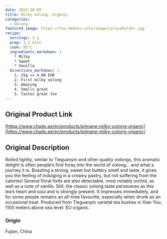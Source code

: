 ```yaml
---
date: 2023-10-09
title: Milky oolong, organic
categories:
  - Oolong
featured_image: https://tea.dedunu.info/images/placeholder.jpg
recipe:
  servings: 3 g
  prep: 1-2 mins
  cook: 95°C
  ingredients_markdown: |-
    * Milky
    * Sweet
    * Vanilla
  directions_markdown: |-
    1. 25g => 4.00 EUR
    2. First milky oolong
    3. Amazing
    4. Smells great
    5. Tastes great too
---
```


## Original Product Link

[https://www.chado.ee/en/products/piimane-milky-oolong-organic](https://www.chado.ee/en/products/piimane-milky-oolong-organic)

## Original Description

Rolled tightly, similar to Tieguanyin and other quality oolongs, this aromatic delight is often people’s first foray into the world of oolong… and what a journey it is. Boasting a strong, sweet but buttery smell and taste, it gives you the feeling of indulging in a creamy pastry, but not suffering from the calories! Several floral hints are also detectable, most notably orchid, as well as a note of vanilla. Still, the classic oolong taste perseveres as this tea’s heart and soul and is strongly present. It impresses immediately, and for some people remains an all-time favourite, especially when drunk as an occasional treat. Produced from Tieguanyin varietal tea bushes in Xian You, 1100 meters above sea level. EU organic.
### Origin

Fujian, China
